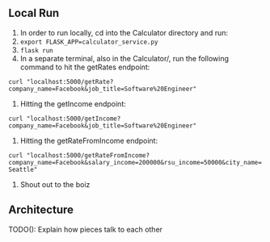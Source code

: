## Local Run

1. In order to run locally, cd into the Calculator directory and run:
  1. `export FLASK_APP=calculator_service.py`
  1. `flask run`
1. In a separate terminal, also in the Calculator/, run the following command
to hit the getRates endpoint:

`curl "localhost:5000/getRate?company_name=Facebook&job_title=Software%20Engineer"`

1. Hitting the getIncome endpoint:

`curl "localhost:5000/getIncome?company_name=Facebook&job_title=Software%20Engineer"`

1. Hitting the getRateFromIncome endpoint:

`curl "localhost:5000/getRateFromIncome?company_name=Facebook&salary_income=200000&rsu_income=50000&city_name=Seattle"`

1. Shout out to the boiz


## Architecture

TODO(): Explain how pieces talk to each other
